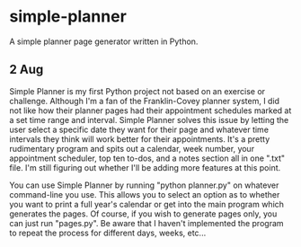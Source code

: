 # simple-planner
A simple planner page generator written in Python.

2 Aug
------

Simple Planner is my first Python project not based on an exercise or challenge. Although I'm a fan of the Franklin-Covey planner system, I did not like how their planner pages had their appointment schedules marked at a set time range and interval. Simple Planner solves this issue by letting the user select a specific date they want for their page and whatever time intervals they think will work better for their appointments. It's a pretty rudimentary program and spits out a calendar, week number, your appointment scheduler, top ten to-dos, and a notes section all in one ".txt" file.  I'm still figuring out whether I'll be adding more features at this point.

You can use Simple Planner by running "python planner.py" on whatever command-line you use. This allows you to select an option as to whether you want to print a full year's calendar or get into the main program which generates the pages. Of course, if you wish to generate pages only, you can just run "pages.py". Be aware that I haven't implemented the program to repeat the process for different days, weeks, etc...

